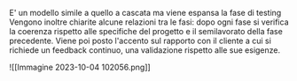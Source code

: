 E' un modello simile a quello a cascata ma viene espansa la fase di testing 
Vengono inoltre chiarite alcune relazioni tra le fasi: dopo ogni fase si verifica la coerenza rispetto alle specifiche del progetto e il semilavorato della fase precedente.
Viene poi posto l'accento sul rapporto con il cliente a cui si richiede un feedback continuo, una validazione rispetto alle sue esigenze.

![[Immagine 2023-10-04 102056.png]]